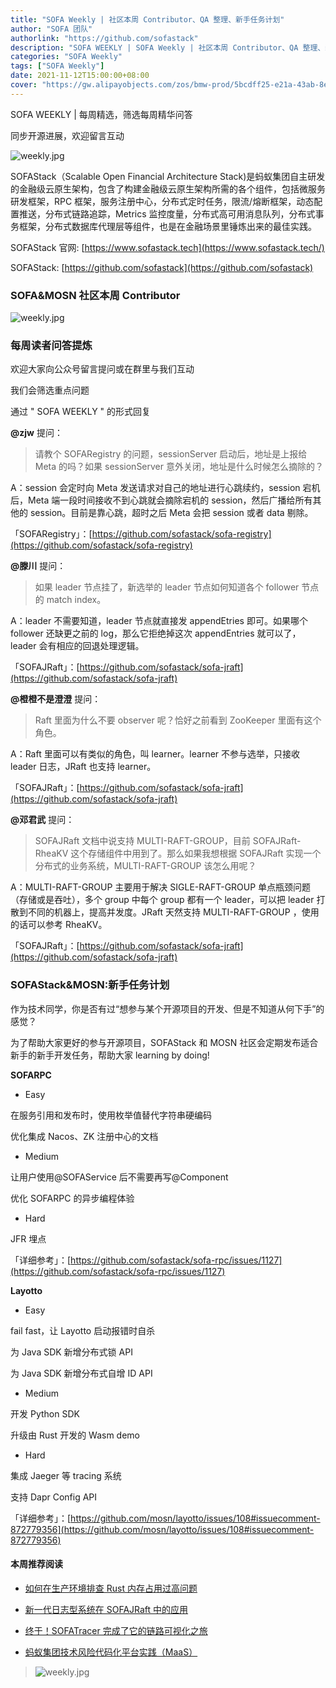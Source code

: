 ```yaml
---
title: "SOFA Weekly | 社区本周 Contributor、QA 整理、新手任务计划"
author: "SOFA 团队"
authorlink: "https://github.com/sofastack"
description: "SOFA WEEKLY | SOFA Weekly | 社区本周 Contributor、QA 整理、新手任务计划"
categories: "SOFA Weekly"
tags: ["SOFA Weekly"]
date: 2021-11-12T15:00:00+08:00
cover: "https://gw.alipayobjects.com/zos/bmw-prod/5bcdff25-e21a-43ab-8e34-04305cd379ae.webp"
---
```

SOFA WEEKLY | 每周精选，筛选每周精华问答

同步开源进展，欢迎留言互动

![weekly.jpg](https://gw.alipayobjects.com/zos/bmw-prod/5bcdff25-e21a-43ab-8e34-04305cd379ae.webp)

SOFAStack（Scalable Open Financial Architecture Stack)是蚂蚁集团自主研发的金融级云原生架构，包含了构建金融级云原生架构所需的各个组件，包括微服务研发框架，RPC 框架，服务注册中心，分布式定时任务，限流/熔断框架，动态配置推送，分布式链路追踪，Metrics 监控度量，分布式高可用消息队列，分布式事务框架，分布式数据库代理层等组件，也是在金融场景里锤炼出来的最佳实践。

SOFAStack 官网: [https://www.sofastack.tech](https://www.sofastack.tech/)

SOFAStack: [https://github.com/sofastack](https://github.com/sofastack)

### SOFA&MOSN 社区本周 Contributor

![weekly.jpg](https://gw.alipayobjects.com/zos/bmw-prod/447adce8-6166-492e-bfb3-d95d1a4b5fa8.webp)

### 每周读者问答提炼

欢迎大家向公众号留言提问或在群里与我们互动

我们会筛选重点问题

通过 " SOFA WEEKLY " 的形式回复

**@zjw** 提问：

>请教个 SOFARegistry 的问题，sessionServer 启动后，地址是上报给 Meta 的吗？如果 sessionServer 意外关闭，地址是什么时候怎么摘除的？

A：session 会定时向 Meta 发送请求对自己的地址进行心跳续约，session 宕机后，Meta 端一段时间接收不到心跳就会摘除宕机的 session，然后广播给所有其他的 session。目前是靠心跳，超时之后 Meta 会把 session 或者 data 剔除。

「SOFARegistry」：[https://github.com/sofastack/sofa-registry](https://github.com/sofastack/sofa-registry)

**@滕川** 提问：

>如果 leader 节点挂了，新选举的 leader 节点如何知道各个 follower 节点的 match index。

A：leader 不需要知道，leader 节点就直接发 appendEtries 即可。如果哪个 follower 还缺更之前的 log，那么它拒绝掉这次 appendEntries 就可以了， leader 会有相应的回退处理逻辑。

「SOFAJRaft」：[https://github.com/sofastack/sofa-jraft](https://github.com/sofastack/sofa-jraft)

**@橙橙不是澄澄** 提问：

>Raft 里面为什么不要 observer 呢？恰好之前看到 ZooKeeper 里面有这个角色。

A：Raft 里面可以有类似的角色，叫 learner。learner 不参与选举，只接收 leader 日志，JRaft 也支持 learner。

「SOFAJRaft」：[https://github.com/sofastack/sofa-jraft](https://github.com/sofastack/sofa-jraft)

**@邓君武** 提问：

>SOFAJRaft 文档中说支持 MULTI-RAFT-GROUP，目前 SOFAJRaft-RheaKV 这个存储组件中用到了。那么如果我想根据 SOFAJRaft 实现一个分布式的业务系统，MULTI-RAFT-GROUP 该怎么用呢？

A：MULTI-RAFT-GROUP 主要用于解决 SIGLE-RAFT-GROUP 单点瓶颈问题（存储或是吞吐），多个 group 中每个 group 都有一个 leader，可以把 leader 打散到不同的机器上，提高并发度。JRaft 天然支持 MULTI-RAFT-GROUP ，使用的话可以参考 RheaKV。

「SOFAJRaft」：[https://github.com/sofastack/sofa-jraft](https://github.com/sofastack/sofa-jraft)

### SOFAStack&MOSN:新手任务计划

作为技术同学，你是否有过“想参与某个开源项目的开发、但是不知道从何下手”的感觉？

为了帮助大家更好的参与开源项目，SOFAStack 和 MOSN 社区会定期发布适合新手的新手开发任务，帮助大家 learning by doing!

**SOFARPC**

- Easy

在服务引用和发布时，使用枚举值替代字符串硬编码

优化集成 Nacos、ZK 注册中心的文档

- Medium

让用户使用@SOFAService 后不需要再写@Component

优化 SOFARPC 的异步编程体验

- Hard

JFR 埋点

「详细参考」：[https://github.com/sofastack/sofa-rpc/issues/1127](https://github.com/sofastack/sofa-rpc/issues/1127)

**Layotto**

- Easy

fail fast，让 Layotto 启动报错时自杀

为 Java SDK 新增分布式锁 API

为 Java SDK 新增分布式自增 ID API

- Medium

开发 Python SDK

升级由 Rust 开发的 Wasm demo

- Hard

集成 Jaeger 等 tracing 系统

支持 Dapr Config API

「详细参考」：[https://github.com/mosn/layotto/issues/108#issuecomment-872779356](https://github.com/mosn/layotto/issues/108#issuecomment-872779356)

#### 本周推荐阅读

- [如何在生产环境排查 Rust 内存占用过高问题](https://mp.weixin.qq.com/s?__biz=MzUzMzU5Mjc1Nw==&mid=2247497371&idx=1&sn=8b98f9a7dad0ac99d77c45d12db626be&chksm=faa31941cdd49057ec6aa23b5541e0b1ce49574808f55068a0b3c0bc829ef281c47cfba53f59&scene=21#wechat_redirect)

- [新一代日志型系统在 SOFAJRaft 中的应用](https://mp.weixin.qq.com/s?__biz=MzUzMzU5Mjc1Nw==&mid=2247497065&idx=1&sn=41cc54dbca1f9bb1d2e50dbd181f062d&chksm=faa31ab3cdd493a52bac26736b2d66c9fcda77c6591048ae758f9663ded0a1a068947a8488ab&scene=21#wechat_redirect)

- [终于！SOFATracer 完成了它的链路可视化之旅](https://mp.weixin.qq.com/s?__biz=MzUzMzU5Mjc1Nw==&mid=2247496554&idx=1&sn=b6c292ee9b983a2344f2929390fe15c4&chksm=faa31cb0cdd495a6770720e631ff338e435998f294145da18c04bf34b82e49d2f028687cad7f&scene=21#wechat_redirect)

- [蚂蚁集团技术风险代码化平台实践（MaaS）](https://mp.weixin.qq.com/s?__biz=MzUzMzU5Mjc1Nw==&mid=2247495808&idx=1&sn=88246170520e1e3942f069a559200ea4&chksm=faa31f5acdd4964c877ccf2a5ef27e3c9acd104787341e43b2d4c01bed01c91f310262fb0ec4&scene=21#wechat_redirect)

>![weekly.jpg](https://gw.alipayobjects.com/zos/bmw-prod/5f2e9662-eff8-4b6b-abb6-08799da42fcc.webp)
